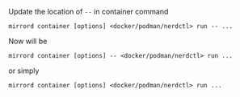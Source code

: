 Update the location of `--` in container command
```
mirrord container [options] <docker/podman/nerdctl> run -- ...
```
Now will be
```
mirrord container [options] -- <docker/podman/nerdctl> run ...
```
or simply
```
mirrord container [options] <docker/podman/nerdctl> run ...
```

